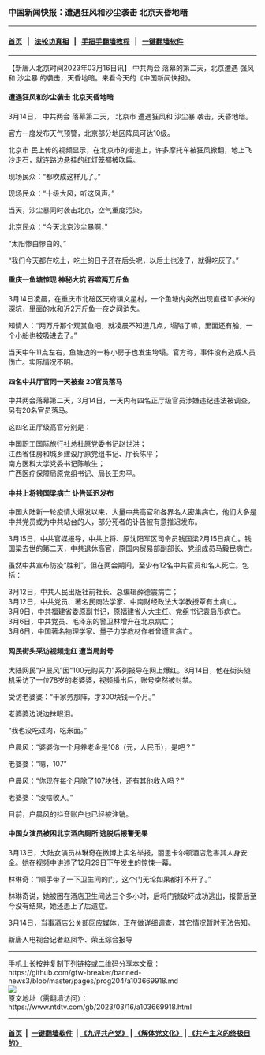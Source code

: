 ### 中国新闻快报：遭遇狂风和沙尘袭击 北京天昏地暗
------------------------

#### [首页](https://github.com/gfw-breaker/banned-news3/blob/master/README.md) &nbsp;&nbsp;|&nbsp;&nbsp; [法轮功真相](https://github.com/begood0513/basic/blob/master/README.md)  &nbsp;&nbsp;|&nbsp;&nbsp; [手把手翻墙教程](https://github.com/gfw-breaker/guides/wiki)  &nbsp;&nbsp;|&nbsp;&nbsp; [一键翻墙软件](https://github.com/gfw-breaker/nogfw/blob/master/README.md)  



<hr/>






<div><div class="post_content" itemprop="articleBody">
 <p>
  【新唐人北京时间2023年03月16日讯】
  <ok href="https://www.ntdtv.com/gb/412969.htm">
   中共两会
  </ok>
  落幕的第二天，北京遭遇
  <ok href="https://www.ntdtv.com/gb/强风.htm">
   强风
  </ok>
  和
  <ok href="https://www.ntdtv.com/gb/沙尘暴.htm">
   沙尘暴
  </ok>
  的袭击，天昏地暗。来看今天的《中国新闻快报》。
 </p>
 <h4>
  遭遇狂风和沙尘袭击 北京天昏地暗
 </h4>
 <p>
  3月14日，
  <ok href="https://www.ntdtv.com/gb/412969.htm">
   中共两会
  </ok>
  落幕第二天，
  <ok href="https://www.ntdtv.com/gb/北京市.htm">
   北京市
  </ok>
  遭遇狂风和
  <ok href="https://www.ntdtv.com/gb/沙尘暴.htm">
   沙尘暴
  </ok>
  袭击，天昏地暗。
 </p>
 <p>
  官方一度发布天气预警，北京部分地区阵风可达10级。
 </p>
 <p>
  <ok href="https://www.ntdtv.com/gb/北京市.htm">
   北京市
  </ok>
  民上传的视频显示，在北京市的街道上，许多摩托车被狂风掀翻，地上飞沙走石，就连路边悬挂的红灯笼都被吹扁。
 </p>
 <p>
  现场民众：“都吹成这样儿了。”
 </p>
 <p>
  现场民众：“十级大风，听这风声。”
 </p>
 <p>
  当天，沙尘暴同时袭击北京，空气重度污染。
 </p>
 <p>
  北京民众：“今天北京沙尘暴啊，”
 </p>
 <p>
  “太阳惨白惨白的。”
 </p>
 <p>
  “我们今天都在吃土，吃土的日子还在后头呢，以后土也没了，就得吃灰了。”
 </p>
 <h4>
  重庆一鱼塘惊现
  <ok href="https://www.ntdtv.com/gb/神秘大坑.htm">
   神秘大坑
  </ok>
  吞噬两万斤鱼
 </h4>
 <p>
  3月14日凌晨，在重庆市北碚区天府镇文星村，一个鱼塘内突然出现直径10多米的深坑，里面的水和近2万斤鱼一夜之间消失。
 </p>
 <p>
  知情人：“两万斤那个观赏鱼吧，就凌晨不知道几点，塌陷了嘛，里面还有船，一个小船也被吸进去了。”
 </p>
 <p>
  当天中午11点左右，鱼塘边的一栋小房子也发生垮塌。官方称，事件没有造成人员伤亡。实际情况不明。
 </p>
 <h4>
  四名中共厅官同一天被查 20官员落马
 </h4>
 <p>
  中共两会落幕第二天，3月14日，一天内有四名正厅级官员涉嫌违纪违法被调查，另有20名官员落马。
 </p>
 <p>
  这四名正厅级高官分别是：
 </p>
 <p>
  中国职工国际旅行社总社原党委书记赵世洪；
  <br/>
  江西省住房和城乡建设厅原党组书记、厅长陈平；
  <br/>
  南方医科大学党委书记陈敏生；
  <br/>
  广西医疗保障局原党组书记、局长王忠平。
 </p>
 <h4>
  中共上将钱国梁病亡 讣告延迟发布
 </h4>
 <p>
  中国大陆新一轮疫情大爆发以来，大量中共高官和各界名人密集病亡，他们大多是中共党员或为中共站台的人，部分死者的讣告被有意推迟发布。
 </p>
 <p>
  3月15日，中共官媒报导，中共上将、原沈阳军区司令员钱国梁2月15日病亡。钱国梁去世的第二天，中共退休高官，原国内贸易部副部长、党组成员马毅民病亡。
 </p>
 <p>
  虽然中共宣布防疫“胜利”，但在两会期间，至少有12名中共官员和名人死亡。包括：
 </p>
 <p>
  3月12日，中共人民出版社前社长、总编辑薛德震病亡；
  <br/>
  3月12日，中共党员、著名民商法学家、中南财经政法大学教授覃有土病亡。
  <br/>
  3月9日，中共福建省委原副书记，原福建省人大主任、党组书记袁启彤病亡。
  <br/>
  3月6日，中共党员、毛泽东的警卫林增升在北京病亡；
  <br/>
  3月6日，中国著名物理学家、量子力学教材作者曾谨言病亡。
 </p>
 <h4>
  网民街头采访视频走红 遭当局封号
 </h4>
 <p>
  大陆网民“户晨风”因“100元购买力”系列报导在网上爆红。3月14日，他在街头随机采访了一位78岁的老婆婆，视频播出后，账号突然被封禁。
 </p>
 <p>
  受访老婆婆：“干家务那阵，才300块钱一个月。”
 </p>
 <p>
  老婆婆边说边抹眼泪。
 </p>
 <p>
  “我也没吃过肉，吃米面。”
 </p>
 <p>
  户晨风：“婆婆你一个月养老金是108（元，人民币），是吧？”
 </p>
 <p>
  老婆婆：“嗯，107”
 </p>
 <p>
  户晨风：“你现在每个月除了107块钱，还有其他收入吗？”
 </p>
 <p>
  老婆婆：“没啥收入。”
 </p>
 <p>
  目前，户晨风的抖音账户也已经被注销。
 </p>
 <h4>
  中国女演员被困北京酒店厕所 逃脱后报警无果
 </h4>
 <p>
  3月13日，大陆女演员林琳奇在微博上实名举报，丽思卡尔顿酒店危害其人身安全。她在视频中讲述了12月29日下午发生的惊悚一幕。
 </p>
 <p>
  林琳奇：“顺手带了一下卫生间的门，这个门无论如果都打不开了。”
 </p>
 <p>
  林琳奇说，她被困在酒店卫生间达三个多小时，后将门锁破坏成功逃出，报警后至今没有结果，她还患上了后遗症。
 </p>
 <p>
  3月14日，当事酒店公关部回应媒体，正在做详细调查，其它情况暂时无法告知。
 </p>
 <p>
  新唐人电视台记者赵凤华、荣玉综合报导
 </p>
 <div class="single_ad">
 </div>
</div>
</div>
<hr/>
手机上长按并复制下列链接或二维码分享本文章：<br/>
https://github.com/gfw-breaker/banned-news3/blob/master/pages/prog204/a103669918.md <br/>
<a href='https://github.com/gfw-breaker/banned-news3/blob/master/pages/prog204/a103669918.md'><img src='https://github.com/gfw-breaker/banned-news3/blob/master/pages/prog204/a103669918.md.png'/></a> <br/>
原文地址（需翻墙访问）：https://www.ntdtv.com/gb/2023/03/16/a103669918.html


------------------------
#### [首页](https://github.com/gfw-breaker/banned-news3/blob/master/README.md) &nbsp;|&nbsp; [一键翻墙软件](https://github.com/gfw-breaker/nogfw/blob/master/README.md) &nbsp;| [《九评共产党》](https://github.com/gfw-breaker/9ping.md/blob/master/README.md#九评之一评共产党是什么) | [《解体党文化》](https://github.com/gfw-breaker/jtdwh.md/blob/master/README.md) | [《共产主义的终极目的》](https://github.com/gfw-breaker/gczydzjmd.md/blob/master/README.md)


<img src='http://gfw-breaker.win/banned-news3/pages/prog204/a103669918.md' width='0px' height='0px'/>